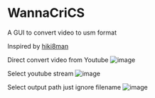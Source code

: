# WannaCriCS
A GUI to convert video to usm format

Inspired by <a href="https://github.com/hiki8man/Wannacri_GUI">hiki8man</a>

Direct convert video from Youtube
![image](https://user-images.githubusercontent.com/63722060/230138380-76cab505-2177-4268-afe4-77d42117a1c6.png)

Select youtube stream
![image](https://user-images.githubusercontent.com/63722060/230138963-04d47ecf-6865-4389-acb7-4bf36ef5dbc4.png)

Select output path just ignore filename
![image](https://user-images.githubusercontent.com/63722060/230139746-c42ad498-e5b2-407c-8d64-b808393c1619.png)
